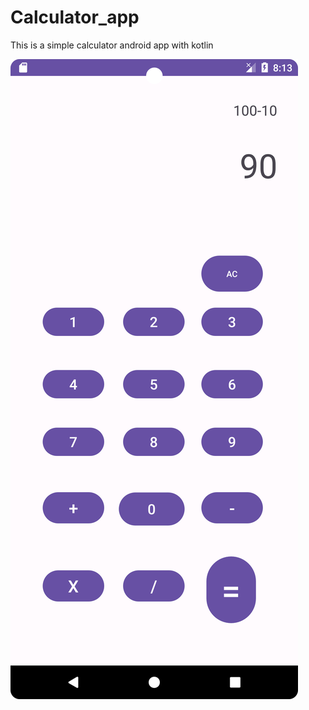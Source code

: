 # Calculator_app
This is a simple calculator android app with kotlin

![Screenshot 1](./screens/Screenshot_20230714_081312.png)

